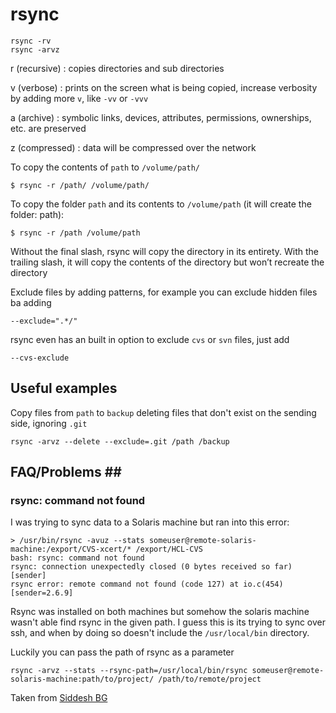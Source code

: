 # rsync #

    rsync -rv
    rsync -arvz

r (recursive)
:   copies directories and sub directories

v (verbose)
:   prints on the screen what is being copied, increase verbosity by adding more `v`, like `-vv` or `-vvv`

a (archive)
:   symbolic links, devices, attributes, permissions, ownerships, etc. are preserved

z (compressed)
:   data will be compressed over the network

To copy the contents of `path` to `/volume/path/`

    $ rsync -r /path/ /volume/path/

To copy the folder `path` and its contents to `/volume/path` (it will create the folder: path):

    $ rsync -r /path /volume/path

Without the final slash, rsync will copy the directory in its entirety. With the trailing slash, it will copy the contents of the directory but won’t recreate the directory

Exclude files by adding patterns, for example you can exclude hidden files ba adding

    --exclude=".*/"

rsync even has an built in option to exclude `cvs` or `svn` files, just add

    --cvs-exclude

## Useful examples ##

Copy files from `path` to `backup` deleting files that don't exist on the sending side, ignoring `.git`

	rsync -arvz --delete --exclude=.git /path /backup
	
## FAQ/Problems ## ##

### rsync: command not found ###

I was trying to sync data to a Solaris machine but ran into this error:

	> /usr/bin/rsync -avuz --stats someuser@remote-solaris-machine:/export/CVS-xcert/* /export/HCL-CVS 
	bash: rsync: command not found
	rsync: connection unexpectedly closed (0 bytes received so far) [sender]
	rsync error: remote command not found (code 127) at io.c(454) [sender=2.6.9]
	
Rsync was installed on both machines but somehow the solaris machine wasn't able find rsync in the given path. I guess this is its trying to sync over ssh, and when by doing so doesn't include the `/usr/local/bin` directory.

Luckily you can pass the path of rsync as a parameter

	rsync -arvz --stats --rsync-path=/usr/local/bin/rsync someuser@remote-solaris-machine:path/to/project/ /path/to/remote/project 
	
Taken from [Siddesh BG](http://siddesh-bg.blogspot.com/2009/02/rsync-command-not-found-error-even.html)

